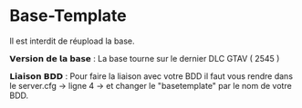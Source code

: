 # Base-Template


Il est interdit de réupload la base.

𝗩𝗲𝗿𝘀𝗶𝗼𝗻 𝗱𝗲 𝗹𝗮 𝗯𝗮𝘀𝗲 : 
La base tourne sur le dernier DLC GTAV ( 2545 )

𝗟𝗶𝗮𝗶𝘀𝗼𝗻 𝗕𝗗𝗗 :
Pour faire la liaison avec votre BDD il faut vous rendre dans le server.cfg -> ligne 4 -> et changer le "basetemplate" par le nom de votre BDD.
